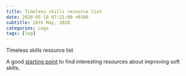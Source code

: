 ```yaml
---
title: Timeless skills resource list
date: 2020-05-18 07:21:00 +0100
subtitle: 18th May, 2020
categories: Logs
tags: [log]
---
```


Timeless skills resource list

A good [starting point](https://github.com/coryhouse/timeless-skills/blob/master/README.md) to find interesting resources about improving soft skills.

